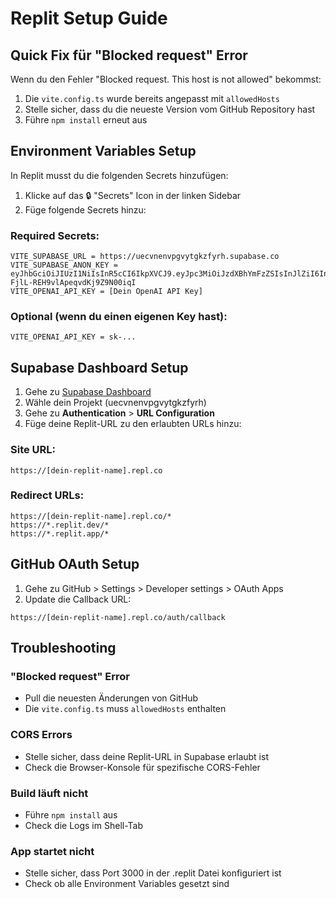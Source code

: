 # Replit Setup Guide

## Quick Fix für "Blocked request" Error

Wenn du den Fehler "Blocked request. This host is not allowed" bekommst:

1. Die `vite.config.ts` wurde bereits angepasst mit `allowedHosts`
2. Stelle sicher, dass du die neueste Version vom GitHub Repository hast
3. Führe `npm install` erneut aus

## Environment Variables Setup

In Replit musst du die folgenden Secrets hinzufügen:

1. Klicke auf das 🔒 "Secrets" Icon in der linken Sidebar
2. Füge folgende Secrets hinzu:

### Required Secrets:

```
VITE_SUPABASE_URL = https://uecvnenvpgvytgkzfyrh.supabase.co
VITE_SUPABASE_ANON_KEY = eyJhbGciOiJIUzI1NiIsInR5cCI6IkpXVCJ9.eyJpc3MiOiJzdXBhYmFzZSIsInJlZiI6InVlY3ZuZW52cGd2eXRna3pmeXJoIiwicm9sZSI6ImFub24iLCJpYXQiOjE3NTE1Mjg5OTMsImV4cCI6MjA2NzEwNDk5M30.9_iumlV25O_uIl-FjlL-REH9vlApeqvdKj9Z9N00iqI
VITE_OPENAI_API_KEY = [Dein OpenAI API Key]
```

### Optional (wenn du einen eigenen Key hast):

```
VITE_OPENAI_API_KEY = sk-...
```

## Supabase Dashboard Setup

1. Gehe zu [Supabase Dashboard](https://app.supabase.com)
2. Wähle dein Projekt (uecvnenvpgvytgkzfyrh)
3. Gehe zu **Authentication** > **URL Configuration**
4. Füge deine Replit-URL zu den erlaubten URLs hinzu:

### Site URL:

```
https://[dein-replit-name].repl.co
```

### Redirect URLs:

```
https://[dein-replit-name].repl.co/*
https://*.replit.dev/*
https://*.replit.app/*
```

## GitHub OAuth Setup

1. Gehe zu GitHub > Settings > Developer settings > OAuth Apps
2. Update die Callback URL:

```
https://[dein-replit-name].repl.co/auth/callback
```

## Troubleshooting

### "Blocked request" Error

- Pull die neuesten Änderungen von GitHub
- Die `vite.config.ts` muss `allowedHosts` enthalten

### CORS Errors

- Stelle sicher, dass deine Replit-URL in Supabase erlaubt ist
- Check die Browser-Konsole für spezifische CORS-Fehler

### Build läuft nicht

- Führe `npm install` aus
- Check die Logs im Shell-Tab

### App startet nicht

- Stelle sicher, dass Port 3000 in der .replit Datei konfiguriert ist
- Check ob alle Environment Variables gesetzt sind
